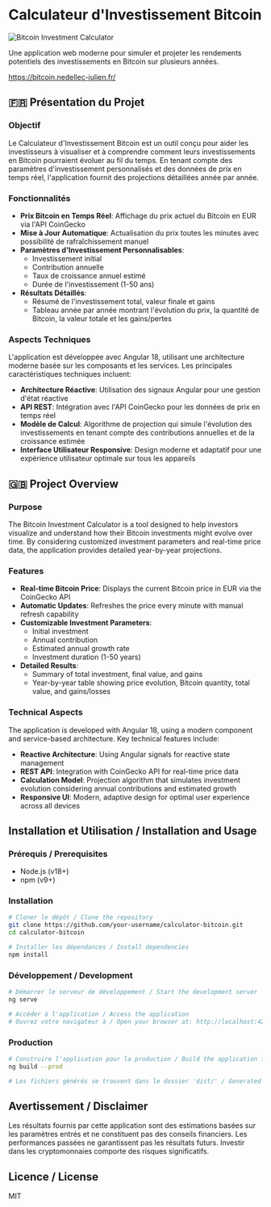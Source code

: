 # Calculateur d'Investissement Bitcoin

![Bitcoin Investment Calculator](public/img.png)

Une application web moderne pour simuler et projeter les rendements potentiels des investissements en Bitcoin sur plusieurs années.

https://bitcoin.nedellec-julien.fr/

## 🇫🇷 Présentation du Projet

### Objectif
Le Calculateur d'Investissement Bitcoin est un outil conçu pour aider les investisseurs à visualiser et à comprendre comment leurs investissements en Bitcoin pourraient évoluer au fil du temps. En tenant compte des paramètres d'investissement personnalisés et des données de prix en temps réel, l'application fournit des projections détaillées année par année.

### Fonctionnalités
- **Prix Bitcoin en Temps Réel**: Affichage du prix actuel du Bitcoin en EUR via l'API CoinGecko
- **Mise à Jour Automatique**: Actualisation du prix toutes les minutes avec possibilité de rafraîchissement manuel
- **Paramètres d'Investissement Personnalisables**:
  - Investissement initial
  - Contribution annuelle
  - Taux de croissance annuel estimé
  - Durée de l'investissement (1-50 ans)
- **Résultats Détaillés**:
  - Résumé de l'investissement total, valeur finale et gains
  - Tableau année par année montrant l'évolution du prix, la quantité de Bitcoin, la valeur totale et les gains/pertes

### Aspects Techniques
L'application est développée avec Angular 18, utilisant une architecture moderne basée sur les composants et les services. Les principales caractéristiques techniques incluent:

- **Architecture Réactive**: Utilisation des signaux Angular pour une gestion d'état réactive
- **API REST**: Intégration avec l'API CoinGecko pour les données de prix en temps réel
- **Modèle de Calcul**: Algorithme de projection qui simule l'évolution des investissements en tenant compte des contributions annuelles et de la croissance estimée
- **Interface Utilisateur Responsive**: Design moderne et adaptatif pour une expérience utilisateur optimale sur tous les appareils

## 🇬🇧 Project Overview

### Purpose
The Bitcoin Investment Calculator is a tool designed to help investors visualize and understand how their Bitcoin investments might evolve over time. By considering customized investment parameters and real-time price data, the application provides detailed year-by-year projections.

### Features
- **Real-time Bitcoin Price**: Displays the current Bitcoin price in EUR via the CoinGecko API
- **Automatic Updates**: Refreshes the price every minute with manual refresh capability
- **Customizable Investment Parameters**:
  - Initial investment
  - Annual contribution
  - Estimated annual growth rate
  - Investment duration (1-50 years)
- **Detailed Results**:
  - Summary of total investment, final value, and gains
  - Year-by-year table showing price evolution, Bitcoin quantity, total value, and gains/losses

### Technical Aspects
The application is developed with Angular 18, using a modern component and service-based architecture. Key technical features include:

- **Reactive Architecture**: Using Angular signals for reactive state management
- **REST API**: Integration with CoinGecko API for real-time price data
- **Calculation Model**: Projection algorithm that simulates investment evolution considering annual contributions and estimated growth
- **Responsive UI**: Modern, adaptive design for optimal user experience across all devices

## Installation et Utilisation / Installation and Usage

### Prérequis / Prerequisites
- Node.js (v18+)
- npm (v9+)

### Installation
```bash
# Cloner le dépôt / Clone the repository
git clone https://github.com/your-username/calculator-bitcoin.git
cd calculator-bitcoin

# Installer les dépendances / Install dependencies
npm install
```

### Développement / Development
```bash
# Démarrer le serveur de développement / Start the development server
ng serve

# Accéder à l'application / Access the application
# Ouvrez votre navigateur à / Open your browser at: http://localhost:4200
```

### Production
```bash
# Construire l'application pour la production / Build the application for production
ng build --prod

# Les fichiers générés se trouvent dans le dossier 'dist/' / Generated files are in the 'dist/' folder
```

## Avertissement / Disclaimer
Les résultats fournis par cette application sont des estimations basées sur les paramètres entrés et ne constituent pas des conseils financiers. Les performances passées ne garantissent pas les résultats futurs. Investir dans les cryptomonnaies comporte des risques significatifs.

## Licence / License
MIT
